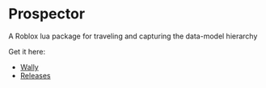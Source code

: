 # Prospector

A Roblox lua package for traveling and capturing the data-model hierarchy

Get it here:

* [Wally](https://wally.run/package/egomoose/prospector)
* [Releases](https://github.com/EgoMoose/prospector/releases)